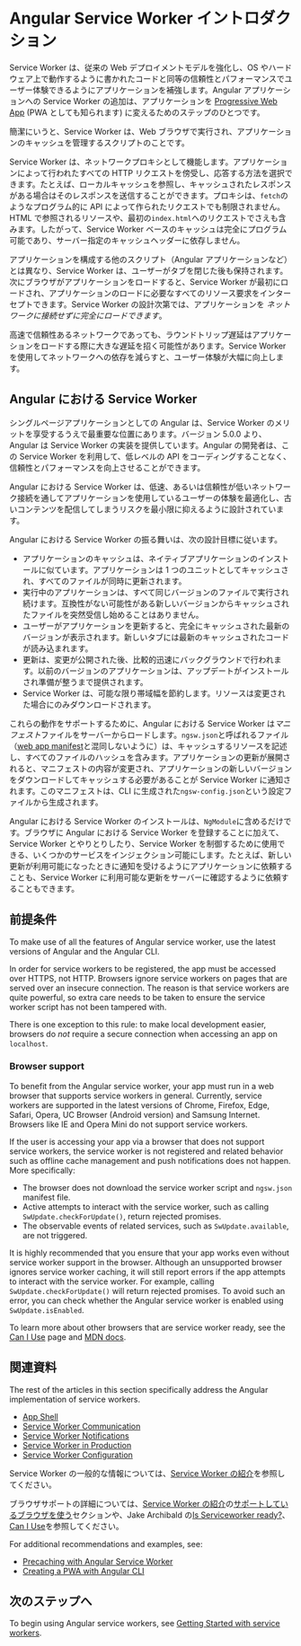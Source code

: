 # Angular Service Worker イントロダクション

Service Worker は、従来の Web デプロイメントモデルを強化し、OS やハードウェア上で動作するように書かれたコードと同等の信頼性とパフォーマンスでユーザー体験できるようにアプリケーションを補強します。Angular アプリケーションへの Service Worker の追加は、アプリケーションを [Progressive Web App](https://developers.google.com/web/progressive-web-apps/) (PWA としても知られます) に変えるためのステップのひとつです。

簡潔にいうと、Service Worker は、Web ブラウザで実行され、アプリケーションのキャッシュを管理するスクリプトのことです。

Service Worker は、ネットワークプロキシとして機能します。アプリケーションによって行われたすべての HTTP リクエストを傍受し、応答する方法を選択できます。たとえば、ローカルキャッシュを参照し、キャッシュされたレスポンスがある場合はそのレスポンスを送信することができます。プロキシは、`fetch`のようなプログラム的に API によって作られたリクエストでも制限されません。HTML で参照されるリソースや、最初の`index.html`へのリクエストでさえも含みます。したがって、Service Worker ベースのキャッシュは完全にプログラム可能であり、サーバー指定のキャッシュヘッダーに依存しません。

アプリケーションを構成する他のスクリプト（Angular アプリケーションなど）とは異なり、Service Worker は、ユーザーがタブを閉じた後も保持されます。次にブラウザがアプリケーションをロードすると、Service Worker が最初にロードされ、アプリケーションのロードに必要なすべてのリソース要求をインターセプトできます。Service Worker の設計次第では、アプリケーションを _ネットワークに接続せずに完全にロードできます_。

高速で信頼性あるネットワークであっても、ラウンドトリップ遅延はアプリケーションをロードする際に大きな遅延を招く可能性があります。Service Worker を使用してネットワークへの依存を減らすと、ユーザー体験が大幅に向上します。

## Angular における Service Worker

シングルページアプリケーションとしての Angular は、Service Worker のメリットを享受するうえで最重要な位置にあります。バージョン 5.0.0 より、Angular は Service Worker の実装を提供しています。Angular の開発者は、この Service Worker を利用して、低レベルの API をコーディングすることなく、信頼性とパフォーマンスを向上させることができます。

Angular における Service Worker は、低速、あるいは信頼性が低いネットワーク接続を通してアプリケーションを使用しているユーザーの体験を最適化し、古いコンテンツを配信してしまうリスクを最小限に抑えるように設計されています。

Angular における Service Worker の振る舞いは、次の設計目標に従います。

- アプリケーションのキャッシュは、ネイティブアプリケーションのインストールに似ています。アプリケーションは 1 つのユニットとしてキャッシュされ、すべてのファイルが同時に更新されます。
- 実行中のアプリケーションは、すべて同じバージョンのファイルで実行され続けます。互換性がない可能性がある新しいバージョンからキャッシュされたファイルを突然受信し始めることはありません。
- ユーザーがアプリケーションを更新すると、完全にキャッシュされた最新のバージョンが表示されます。新しいタブには最新のキャッシュされたコードが読み込まれます。
- 更新は、変更が公開された後、比較的迅速にバックグラウンドで行われます。以前のバージョンのアプリケーションは、アップデートがインストールされ準備が整うまで提供されます。
- Service Worker は、可能な限り帯域幅を節約します。リソースは変更された場合にのみダウンロードされます。

これらの動作をサポートするために、Angular における Service Worker は*マニフェスト*ファイルをサーバーからロードします。`ngsw.json`と呼ばれるファイル（[web app manifest](https://developer.mozilla.org/en-US/docs/Web/Manifest)と混同しないように）は、キャッシュするリソースを記述し、すべてのファイルのハッシュを含みます。アプリケーションの更新が展開されると、マニフェストの内容が変更され、アプリケーションの新しいバージョンをダウンロードしてキャッシュする必要があることが Service Worker に通知されます。このマニフェストは、CLI に生成された`ngsw-config.json`という設定ファイルから生成されます。

Angular における Service Worker のインストールは、`NgModule`に含めるだけです。ブラウザに Angular における Service Worker を登録することに加えて、Service Worker とやりとりしたり、Service Worker を制御するために使用できる、いくつかのサービスをインジェクション可能にします。たとえば、新しい更新が利用可能になったときに通知を受けるようにアプリケーションに依頼することも、Service Worker に利用可能な更新をサーバーに確認するように依頼することもできます。

## 前提条件

To make use of all the features of Angular service worker, use the latest versions of Angular and the Angular CLI.

In order for service workers to be registered, the app must be accessed over HTTPS, not HTTP.
Browsers ignore service workers on pages that are served over an insecure connection.
The reason is that service workers are quite powerful, so extra care needs to be taken to ensure the service worker script has not been tampered with.

There is one exception to this rule: to make local development easier, browsers do _not_ require a secure connection when accessing an app on `localhost`.

### Browser support

To benefit from the Angular service worker, your app must run in a web browser that supports service workers in general.
Currently, service workers are supported in the latest versions of Chrome, Firefox, Edge, Safari, Opera, UC Browser (Android version) and Samsung Internet.
Browsers like IE and Opera Mini do not support service workers.

If the user is accessing your app via a browser that does not support service workers, the service worker is not registered and related behavior such as offline cache management and push notifications does not happen.
More specifically:

- The browser does not download the service worker script and `ngsw.json` manifest file.
- Active attempts to interact with the service worker, such as calling `SwUpdate.checkForUpdate()`, return rejected promises.
- The observable events of related services, such as `SwUpdate.available`, are not triggered.

It is highly recommended that you ensure that your app works even without service worker support in the browser.
Although an unsupported browser ignores service worker caching, it will still report errors if the app attempts to interact with the service worker.
For example, calling `SwUpdate.checkForUpdate()` will return rejected promises.
To avoid such an error, you can check whether the Angular service worker is enabled using `SwUpdate.isEnabled`.

To learn more about other browsers that are service worker ready, see the [Can I Use](https://caniuse.com/#feat=serviceworkers) page and [MDN docs](https://developer.mozilla.org/en-US/docs/Web/API/Service_Worker_API).

## 関連資料

The rest of the articles in this section specifically address the Angular implementation of service workers.

- [App Shell](guide/app-shell)
- [Service Worker Communication](guide/service-worker-communications)
- [Service Worker Notifications](guide/service-worker-notifications)
- [Service Worker in Production](guide/service-worker-devops)
- [Service Worker Configuration](guide/service-worker-config)

Service Worker の一般的な情報については、[Service Worker の紹介](https://developers.google.com/web/fundamentals/primers/service-workers/)を参照してください。

ブラウザサポートの詳細については、[Service Worker の紹介](https://developers.google.com/web/fundamentals/primers/service-workers/)の[サポートしているブラウザを使う](https://developers.google.com/web/fundamentals/primers/service-workers/#browser_support)セクションや、Jake Archibald の[Is Serviceworker ready?](https://jakearchibald.github.io/isserviceworkerready/)、[Can I Use](https://caniuse.com/#feat=serviceworkers)を参照してください。

For additional recommendations and examples, see:

- [Precaching with Angular Service Worker](https://web.dev/precaching-with-the-angular-service-worker/)
- [Creating a PWA with Angular CLI](https://web.dev/creating-pwa-with-angular-cli/)

## 次のステップへ

To begin using Angular service workers, see [Getting Started with service workers](guide/service-worker-getting-started).
